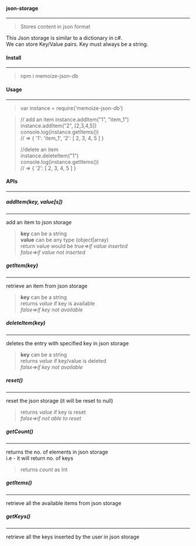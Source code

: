 #### json-storage
---
>Stores content in json format

This Json storage is similar to a dictionary in c#.  
We can store Key/Value pairs. Key must always be a string.  

  
#### Install
---
>npm i memoize-json-db  
  
#### Usage
---
>var instance = require('memoize-json-db')  
  
>// add an  item
>instance.addItem("1", "item_1")  
>instance.addItem("2", [2,3,4,5])  
>console.log(instance.getItems())  
>// => { '1': 'item_1', '2': [ 2, 3, 4, 5 ] }  
>  
>//delete an item  
>instance.deleteItem("1")   
>console.log(instance.getItems())  
>// => { '2': [ 2, 3, 4, 5 ] }  
>
>
>
    
  
#### APIs
---
##### addItem(key, value[s])  
---  
add an item to json storage  
>**key** can be a string  
>**value** can be any type (object|array)  
>return value would be *true=>if value inserted*  
>*false=>if value not inserted*  
  
  
##### getItem(key)
---
retrieve an item from json storage
>**key** can be a string  
>returns *value*  if key is available   
>*false=>if key not available*  


##### deleteItem(key)
---
deletes the entry with specified key in json storage
>**key** can be a string  
>returns *value*  if key/value is deleted   
>*false=>if key not available*  

##### reset()
---
reset the json storage (it will be reset to null)
>returns *value*  if key is reset   
>*false=>if not able to reset*  

##### getCount()
---
returns the no. of elements in json storage  
i.e - it will return no. of keys  
>returns *count* as Int   

##### getItems()
---
retrieve all the available items from json storage  

##### getKeys()
---
retrieve all the keys inserted by the user in json storage